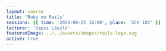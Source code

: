 ```yaml
---
layout: course
title: 'Ruby on Rails'
sessions: [{ time: '2021-06-21 16:00', place: 'SCH 103' }]
lecturer: 'Sepsi László'
featuredImage: ../../assets/images/rails-logo.svg
active: true
---
```

